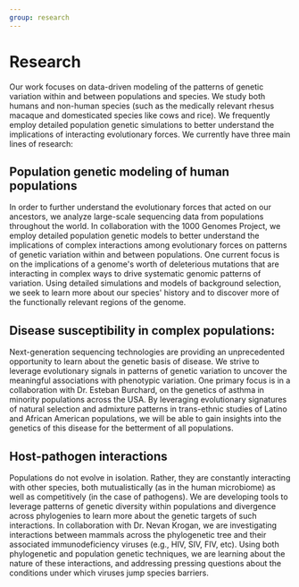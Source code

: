 ```yaml
---
group: research
---
```

# Research

Our work focuses on data-driven modeling of the patterns of genetic variation 
within and between populations and species. We study both humans and non-human 
species (such as the medically relevant rhesus macaque and domesticated species 
like cows and rice). We frequently employ detailed population genetic 
simulations to better understand the implications of interacting evolutionary 
forces. We currently have three main lines of research:

## Population genetic modeling of human populations

In order to further understand the evolutionary forces that acted on our 
ancestors, we analyze large-scale sequencing data from populations throughout 
the world. In collaboration with the 1000 Genomes Project, we employ detailed 
population genetic models to better understand the implications of complex 
interactions among evolutionary forces on patterns of genetic variation within 
and between populations. One current focus is on the implications of a genome's 
worth of deleterious mutations that are interacting in complex ways to drive 
systematic genomic patterns of variation. Using detailed simulations and models 
of background selection, we seek to learn more about our species' history and 
to discover more of the functionally relevant regions of the genome.

## Disease susceptibility in complex populations:

Next-generation sequencing technologies are providing an unprecedented 
opportunity to learn about the genetic basis of disease. We strive to leverage 
evolutionary signals in patterns of genetic variation to uncover the meaningful 
associations with phenotypic variation. One primary focus is in a collaboration 
with Dr. Esteban Burchard, on the genetics of asthma in minority populations 
across the USA. By leveraging evolutionary signatures of natural selection and 
admixture patterns in trans-ethnic studies of Latino and African American 
populations, we will be able to gain insights into the genetics of this disease 
for the betterment of all populations.

## Host-pathogen interactions

Populations do not evolve in isolation. Rather, they are constantly interacting 
with other species, both mutualistically (as in the human microbiome) as well 
as competitively (in the case of pathogens). We are developing tools to 
leverage patterns of genetic diversity within populations and divergence across 
phylogenies to learn more about the genetic targets of such interactions. 
In collaboration with Dr. Nevan Krogan, we are investigating interactions 
between mammals across the phylogenetic tree and their associated 
immunodeficiency viruses (e.g., HIV, SIV, FIV, etc). Using both phylogenetic 
and population genetic techniques, we are learning about the nature of these 
interactions, and addressing pressing questions about the conditions under 
which viruses jump species barriers.